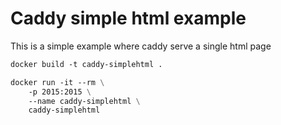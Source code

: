 # Caddy simple html example

This is a simple example where caddy serve a single html page


```Dockerfile
docker build -t caddy-simplehtml .
```


```Dockerfile
docker run -it --rm \
    -p 2015:2015 \
    --name caddy-simplehtml \
    caddy-simplehtml
```
